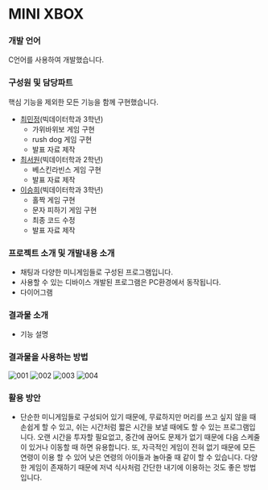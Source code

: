 # MINI XBOX

### 개발 언어
C언어를 사용하여 개발했습니다.

### 구성원 및 담당파트
핵심 기능을 제외한 모든 기능을 함께 구현했습니다.
- [최민정](https://github.com/choeminjeong)(빅데이터학과 3학년)
  - 가위바위보 게임 구현
  - rush dog 게임 구현
  - 발표 자료 제작
- [최서원](https://github.com/choeseowon)(빅데이터학과 2학년)
  - 베스킨라빈스 게임 구현
  - 발표 자료 제작 
- [이승희](https://github.com/dltmdgml)(빅데이터학과 3학년)
  - 홀짝 게임 구현
  - 문자 피하기 게임 구현
  - 최종 코드 수정
  - 발표 자료 제작

### 프로젝트 소개 및 개발내용 소개
- 채팅과 다양한 미니게임들로 구성된 프로그램입니다.
- 사용할 수 있는 디바이스
개발된 프로그램은 PC환경에서 동작됩니다.
- 다이어그램


### 결과물 소개
- 기능 설명

### 결과물을 사용하는 방법
![001](https://user-images.githubusercontent.com/52689963/144717200-812b03fc-3c39-47c7-8c0c-41081dee8aaf.png)
![002](https://user-images.githubusercontent.com/52689963/144717207-1d2698f8-f389-4c8d-95a9-32405271f4e9.png)
![003](https://user-images.githubusercontent.com/52689963/144717211-b496c488-eed6-411b-b30c-5e56e93d0c9e.png)
![004](https://user-images.githubusercontent.com/52689963/144717216-fb4597b2-eeb3-4242-a063-e6da84be47c0.png)


### 활용 방안
- 단순한 미니게임들로 구성되어 있기 때문에, 무료하지만 머리를 쓰고 싶지 않을 때 손쉽게 할 수 있고, 쉬는 시간처럼 짧은 시간을 보낼 때에도 할 수 있는 프로그램입니다. 오랜 시간을 투자할 필요없고, 중간에 끊어도 문제가 없기 때문에 다음 스케줄이 있거나 이동할 때 하면 유용합니다. 또, 자극적인 게임이 전혀 없기 때문에 모든 연령이 이용 할 수 있어 낮은 연령의 아이들과 놀아줄 때 같이 할 수 있습니다. 다양한 게임이 존재하기 때문에 저녁 식사처럼 간단한 내기에 이용하는 것도 좋은 방법입니다. 
